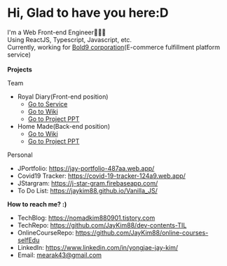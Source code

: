Hi, Glad to have you here:D
==================================
I'm a Web Front-end Engineer👨🏻‍💻  
Using ReactJS, Typescript, Javascript, etc.  
Currently, working for [Bold9 corporation](https://bold-9.com/)(E-commerce fulfillment platform service)
<br/><br/>
<Strong>Projects</Strong>
  
Team  
- Royal Diary(Front-end position)
  - <a href="https://royal-diary.web.app/">Go to Service</a><br>
  - <a href="https://github.com/codestates/RoyalDiary-client/wiki/">Go to Wiki</a><br>
  - <a href="https://bit.ly/3s0dbCQ">Go to Project PPT</a><br>
- Home Made(Back-end position)
  - <a href="https://github.com/codestates/Homemade-client/wiki/HOMEMADE-WIKI">Go to Wiki</a><br>      
  - <a href="https://bit.ly/3ttJgUc">Go to Project PPT</a><br>      

Personal
- JPortfolio: https://jay-portfolio-487aa.web.app/
- Covid19 Tracker: https://covid-19-tracker-124a9.web.app/
- JStargram: https://j-star-gram.firebaseapp.com/
- To Do List: https://jaykim88.github.io/Vanilla_JS/

<Strong>How to reach me? :)</Strong>
- TechBlog: https://nomadkim880901.tistory.com
- TechRepo: https://github.com/JayKim88/dev-contents-TIL
- OnlineCourseRepo: https://github.com/JayKim88/online-courses-selfEdu
- LinkedIn: https://www.linkedin.com/in/yongjae-jay-kim/
- Email: <a href="mailto:mearak43@gmail.com">mearak43@gmail.com</a>
  
<!--
**JayKim88/JayKim88** is a ✨ _special_ ✨ repository because its `README.md` (this file) appears on your GitHub profile.

Here are some ideas to get you started:

- 🔭 I’m currently working on ...
- 🌱 I’m currently learning ...
- 👯 I’m looking to collaborate on ...
- 🤔 I’m looking for help with ...
- 💬 Ask me about ...
- 📫 How to reach me: ...
- 😄 Pronouns: ...
- ⚡ Fun fact: ...
-->
